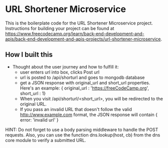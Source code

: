 # URL Shortener Microservice

This is the boilerplate code for the URL Shortener Microservice project. Instructions for building your project can be found at https://www.freecodecamp.org/learn/back-end-development-and-apis/back-end-development-and-apis-projects/url-shortener-microservice.

## How I built this

- Thought about the user journey and how to fulfill it:
  - user enters url into box, clicks Post url
  - url is posted to /api/shorturl and goes to mongodb database
  - get a JSON response with original_url and short_url properties. Here's an example: { original_url : 'https://freeCodeCamp.org', short_url : 1}
  - When you visit /api/shorturl/<short_url>, you will be redirected to the original URL.
  - If you pass an invalid URL that doesn't follow the valid http://www.example.com format, the JSON response will contain { error: 'invalid url' }

HINT: Do not forget to use a body parsing middleware to handle the POST requests. Also, you can use the function dns.lookup(host, cb) from the dns core module to verify a submitted URL.
